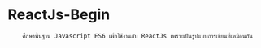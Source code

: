 # ReactJs-Begin
 
        ศึกษาพื้นฐาน Javascript ES6 เพื่อใช้งานกับ ReactJs เพราะเป็นรูปแบบการเขียนที่เหมือนกัน
